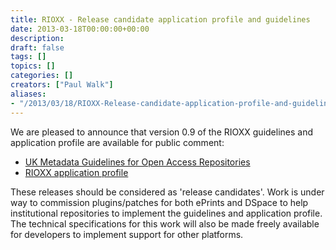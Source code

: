 ```yaml
---
title: RIOXX - Release candidate application profile and guidelines
date: 2013-03-18T00:00:00+00:00
description: 
draft: false
tags: []
topics: []
categories: []
creators: ["Paul Walk"]
aliases:
- "/2013/03/18/RIOXX-Release-candidate-application-profile-and-guidelines/"
---
```


We are pleased to announce that version 0.9 of the RIOXX guidelines and application profile are available for public comment:


* [UK Metadata Guidelines for Open Access Repositories](http://docs.rioxx.net/guidelines/UK_Metadata_Guidelines_v_0.9.pdf)
* [RIOXX application profile](http://www.rioxx.net/v0-9/)

These releases should be considered as 'release candidates'. Work is under way to commission plugins/patches for both ePrints and DSpace to help institutional repositories to implement the guidelines and application profile. The technical specifications for this work will also be made freely available for developers to implement support for other platforms.

<!-- ----

#### Comments

##### Comment by Anna Clements on 2013/03/25 at 11:50

Quick question on the list of funders … is this a service that will be maintained as an authority list and we can therefore use for quality control in our CRIS or IR?
Where is the list from and who will maintain it going forward?

----

##### Comment by James Toon on 2013/03/27 at 10:36

On the funder ID requirement rioxxterms.project.id I have a little concern over the need to have the exact award reference because we have many cases here where the ID held on our system may have a different suffix i.e. ST/K001234/1 might actually be ST/K001234/2 in our system because the PI might have transferred in from another institution etc... hence we wouldn’t be able to comply.

I was also going to ask much the same thing as Anna – also about whether the funding list will be maintained and/or could be extended to include former names (previously known as, merged with etc) plus some date info to add to the former categories.

BTW – I also note that the url in the document is http://docs.rioxx.net.funders and should be http://docs.rioxx.net/funders

----

##### Comment by [Petr Knoth](http://people.kmi.open.ac.uk/petr/) on 2013/03/28 at 22:47

Hi Paul,

I had a look on the 0.9 draft of the RIOXX specification and have two questions/suggestions.

1) dc:rights. I find it interesting that you decided not to follow the OpenAire guidelines (their vocabulary), but in my view your recommendation looks more descriptive (and logical). Perhaps this non-compliance with OpenAire could be solved by mapping your (CreativeCommons) vocabulary to the OpenAire vocabulary (which I imagine can be done easily).

2) dc:identifier

The RIOXX guidelines say about the dc:identifier field the following:

> dc:identifier

> cardinality: Exactly one

> This field MUST contain a globally unique and persistent identifier for the resource being described. The identifier SHOULD be an HTTP URI that can be de-referenced (and is, thus, actionable). The purpose of this field is to allow access to the resource, therefore it is RECOMMENDED that this identifier should point to the actual resource being described by the RIOXX record (typically a PDF file), rather than to an intermediary resource such as a repository web page. This resource SHOULD be a version of the resource held in the local repository.

I really like that RIOXX goes quite far in this, but think it can go even a bit further. A few month ago, I drafted a paper - [From Open Access Metadata to Open Access Content](http://core-project.kmi.open.ac.uk/files/oa-metadata-to-oa-content.pdf) in which I was looking at how repositories reference full-texts. I came up with two principles/recommendations that would, I believe, really help content aggregators. I think they are already quite consistent with the approach you are proposing. 

The first principle, which you find on page 3 of the paper, says:

> Open repositories should always establish a link from the metadata record to the item the metadata record describes using a de-referencable identifier pointing to the version held in the repository. The de-referencable identifier should be provided in the appropriate metadata element in the used metadata format (i.e. dc:identifier in the case of Dublin Core).

> The implications of the principle. Repositories can use different metadata standards to describe resources offered using OAI-PMH. For example, repositories exposing complex objects might want to describe them in MPEG21-DIDL or METS. However, at minimum they must offer Dublin Core metadata, where each Dublin Core record uses at least one of its dc:identifiers to identify the described object (content in the repository) using a dereferencable identifier, i.e. the identifier must resolve to the object it identifies (not into another identifier). In the special case of Dublin Core, which can be used to describe simple objects only (Van de Sompel, 2004), if more dereferencable URIs are present (which is syntactically correct), we suggest to use the first dereferencable identifier as the identifier of the described object. The identifier should resolve to the version of the object held in the repository, which is important for being able to acquire repository content statistics.

The second principle (page 4) says:

> Open repositories must provide universal access to machines with the same level of access as humans have. It is the role of open repositories to allow machines harvest the entire  content of the repository in a reasonable time to enable harvesting systems to acquire and maintain up-to-date information about the repository content.

> The implications of the principle. Repositories should ensure their content could be access by programs, for example to collect data for text-mining or indexing. This access must be universal, i.e. it should not discriminate or provide an unfair advantage to any particular system (with the exception of abusive behavior). Programs, such as content harvesters, must be allowed to access the repository at such frequency that allows them to keep information about the repository current. However, some repositories might contain both OA materials as well as non-OA materials. In such cases, it is acceptable and, in fact, beneficial to clearly restrict access to the non-OA materials. If a repository does not comply with this principle, it should not be considered an Open Repository.

I know you are in RIOXX quite logically restricting yourself to DC only. Since repositories often use multiple dc:identifier fields to describe a single resource using a DC record, I suggest at least one (and possibly the first one) of the dc:identifiers to be a global de-referenceble identifier of a resource stored in that repository, i.e. the identifier resolves to a URL under the domain of that repository. It is absolutely OK to specify other global identifiers in the next dc:identifier fields. These can resolve to items outside of that repository. 

I personally do not think that there should be necessarily just one dc:identifier and most repositories do, in fact, use many instances of dc:identifier to describe a single record. For example, a repository can specify a dc:identifier for its local copy and then reference the copy at the publisher's website. 

I really like that you require the item to be in the local repository, because this will, for example, allow to calculate repository statistics in terms of their content. This is crucial in order to be able to monitor full-text repository deposits (green OA) and compare them with gold OA (this is also why we need higher cardinality for dc:identifiers - to allow people link to both copies in the repository and outside of the repository). It is also essential in order to be able to verify compliance with the new OA policies (e.g. RCUK) regarding embargoes. For instance, it should be possible to check that an item is made available by the repository when the embargo expires. In addition, it would likely also help mitigate the second issue of machine access to resources described in the above mentioned paper. So overall, I think this should not be just SHOULD but in case the metadata record describes an item that is available it should be MUST. 

I would suggest the following phrasing for dc:identifier:

> dc:identifier

> Cardinality: One or more

> This field MUST contain a globally unique and persistent identifier for the resource being described. If the actual described resource is available, the identifier MUST be an HTTP URI that can be de-referenced (and is, thus, actionable) and resolves to the described resource held in the local repository. The purpose of this field is to allow access to the resource, therefore it is REQUIRED that this identifier should point to the actual resource being described by the RIOXX record (typically a PDF file), rather than to an intermediary resource such as a repository web page. The following dc:identifiers SHOULD also be de-referencable, but can link to content not held in the local repository, for example to the publisher's website.

Does it make sense? 

Sorry this is so long ...

Regards,

Petr

----

##### Comment by [Petr Knoth](http://people.kmi.open.ac.uk/petr/) on 2013/03/28 at 23:14

Forgot one more point about access to machines. Would suggest the following phrasing for dc:identifier:

dc:identifier
Cardinality: One or more

This field MUST contain a globally unique and persistent identifier for the resource being described. If the actual described resource is available, the identifier MUST be an HTTP URI that can be de-referenced (and is, thus, actionable) and resolves to the described resource held in the local repository. The purpose of this field is to allow access to the resource, therefore it is REQUIRED that this identifier should point to the actual resource being described by the RIOXX record (typically a PDF file), rather than to an intermediary resource such as a repository web page. Machine access to this resource MUST NOT be prevented (for example by specifying the disallow directive or excessive crawl-delay in the repository robots.txt file). The following dc:identifiers SHOULD also be de-referencable, but can link to content not held in the local repository, for example to the publisher’s website. -->